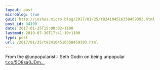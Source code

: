 ```yaml
---
layout: post
microblog: true
guid: http://joshua.micro.blog/2017/01/25/t824104516358459393.html
post_id: 34199
date: 2017-01-25T15:00:02+1100
lastmod: 2019-07-30T17:41:19+1100
type: post
url: /2017/01/25/t824104516358459393.html
---
```

From the @unpopularist💡 Seth Godin on being unpopular [t.co/5O8sa0JDm...](https://t.co/5O8sa0JDm1)
